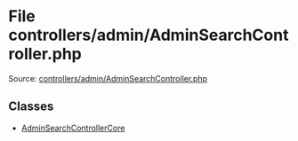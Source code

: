 File controllers/admin/AdminSearchController.php
=========

Source: [controllers/admin/AdminSearchController.php](https://github.com/PrestaShop/PrestaShop/blob/1.5.0.2/controllers/admin/AdminSearchController.php)


Classes
-------

* [AdminSearchControllerCore](class.AdminSearchControllerCore.md)

